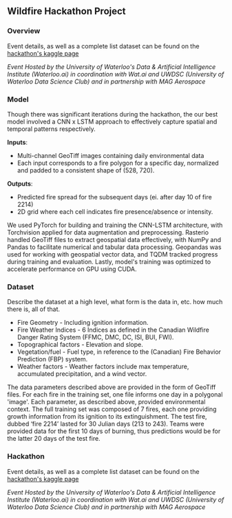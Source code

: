 ## Wildfire Hackathon Project
### Overview
Event details, as well as a complete list dataset can be found on the [hackathon's kaggle page](https://www.kaggle.com/competitions/wildfire-hackathon-kaggle/overview)

*Event Hosted by the University of Waterloo's Data & Artificial Intelligence Institute (Waterloo.ai) in coordination with Wat.ai and UWDSC (University of Waterloo Data Science Club) and in partnership with MAG Aerospace*

### Model
Though there was significant iterations during the hackathon, the our best model involved a CNN x LSTM approach to effectively capture spatial and temporal patterns respectively.

**Inputs**:
- Multi-channel GeoTiff images containing daily environmental data
- Each input corresponds to a fire polygon for a specific day, normalized and padded to a consistent shape of (528, 720).

**Outputs**:
- Predicted fire spread for the subsequent days (ei. after day 10 of fire 2214)
- 2D grid where each cell indicates fire presence/absence or intensity.

We used PyTorch for building and training the CNN-LSTM architecture, with Torchvision applied for data augmentation and preprocessing. Rasterio handled GeoTiff files to extract geospatial data effectively, with NumPy and Pandas to facilitate numerical and tabular data processing. Geopandas was used for working with geospatial vector data, and TQDM tracked progress during training and evaluation. Lastly, model's training was optimized to accelerate performance on GPU using CUDA.

### Dataset
Describe the dataset at a high level, what form is the data in, etc. how much there is, all of that.

- Fire Geometry - Including ignition information.
- Fire Weather Indices - 6 Indices as defined in the Canadian Wildfire Danger Rating System (FFMC, DMC, DC, ISI, BUI, FWI).
- Topographical factors - Elevation and slope.
- Vegetation/fuel - Fuel type, in reference to the (Canadian) Fire Behavior Prediction (FBP) system.
- Weather factors - Weather factors include max temperature, accumulated precipitation, and a wind vector. 

The data parameters described above are provided in the form of GeoTiff files. 
For each fire in the training set, one file informs one day in a polygonal 'image'. Each parameter, as described above,
provided environmental context. The full training set was composed of 7 fires, each one providing growth information
from its ignition to its extinguishment. The test fire, dubbed ‘fire 2214’ lasted for 30 Julian days (213 to 243). Teams were provided data for the first 10 days of burning, thus predictions would be for the latter 20 days of the test fire.

### Hackathon
Event details, as well as a complete list dataset can be found on the [hackathon's kaggle page](https://www.kaggle.com/competitions/wildfire-hackathon-kaggle/overview)

*Event Hosted by the University of Waterloo's Data & Artificial Intelligence Institute (Waterloo.ai) in coordination with Wat.ai and UWDSC (University of Waterloo Data Science Club) and in partnership with MAG Aerospace*
